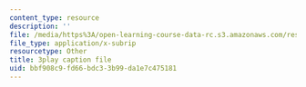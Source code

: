 ```yaml
---
content_type: resource
description: ''
file: /media/https%3A/open-learning-course-data-rc.s3.amazonaws.com/res-6-012-introduction-to-probability-spring-2018/bbf908c9fd66bdc33b99da1e7c475181_AVVbUKstn8A.srt
file_type: application/x-subrip
resourcetype: Other
title: 3play caption file
uid: bbf908c9-fd66-bdc3-3b99-da1e7c475181
---
```

